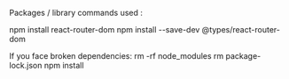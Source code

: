 Packages / library commands used :

npm install react-router-dom
npm install --save-dev @types/react-router-dom


If you face broken dependencies:
rm -rf node_modules
rm package-lock.json
npm install


